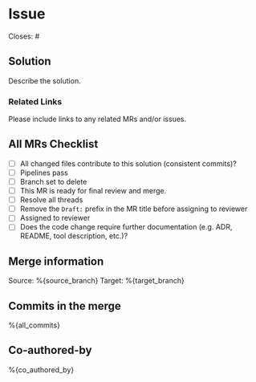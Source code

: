 # Issue

<!--
List related issues
-->

Closes: #

## Solution

Describe the solution.

### Related Links

Please include links to any related MRs and/or issues.

## All MRs Checklist

* [ ] All changed files contribute to this solution (consistent commits)?
* [ ] Pipelines pass
* [ ] Branch set to delete
* [ ] This MR is ready for final review and merge.
* [ ] Resolve all threads
* [ ] Remove the `Draft:` prefix in the MR title before assigning to reviewer
* [ ] Assigned to reviewer
* [ ] Does the code change require further documentation (e.g. ADR, README, tool description, etc.)?

## Merge information

Source: %{source_branch}
Target: %{target_branch}

## Commits in the merge

%{all_commits}

## Co-authored-by

%{co_authored_by}
